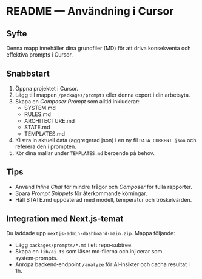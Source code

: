 # README — Användning i Cursor

## Syfte
Denna mapp innehåller dina grundfiler (MD) för att driva konsekventa och effektiva prompts i Cursor.

## Snabbstart
1. Öppna projektet i Cursor.
2. Lägg till mappen `/packages/prompts` eller denna export i din arbetsyta.
3. Skapa en *Composer Prompt* som alltid inkluderar:
   - SYSTEM.md
   - RULES.md
   - ARCHITECTURE.md
   - STATE.md
   - TEMPLATES.md
4. Klistra in aktuell data (aggregerad json) i en ny fil `DATA_CURRENT.json` och referera den i prompten.
5. Kör dina mallar under `TEMPLATES.md` beroende på behov.

## Tips
- Använd *Inline Chat* för mindre frågor och *Composer* för fulla rapporter.
- Spara *Prompt Snippets* för återkommande körningar.
- Håll STATE.md uppdaterad med modell, temperatur och tröskelvärden.

## Integration med Next.js‑temat
Du laddade upp `nextjs-admin-dashboard-main.zip`. Mappa följande:
- Lägg `packages/prompts/*.md` i ett repo‑subtree.
- Skapa en `lib/ai.ts` som läser md‑filerna och injicerar som system‑prompts.
- Anropa backend‑endpoint `/analyze` för AI‑insikter och cacha resultat i 1h.
